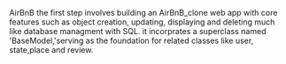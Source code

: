 AirBnB
the first step involves building an AirBnB_clone web app with core features such as object creation, updating, displaying and deleting much like database managment with SQL. it incorprates a superclass named 'BaseModel,'serving as the foundation for related classes like user, state,place and review.

